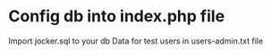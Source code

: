 # Config db into index.php file
Import jocker.sql to your db
Data for test users in users-admin.txt file
